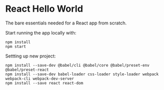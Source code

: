 # React Hello World
The bare essentials needed for a React app from scratch.

Start running the app locally with:
```
npm install
npm start
```

Settting up new project:
```
npm install --save-dev @babel/cli @babel/core @babel/preset-env @babel/preset-react
npm install --save-dev babel-loader css-loader style-loader webpack webpack-cli webpack-dev-server
npm install --save react react-dom
```
